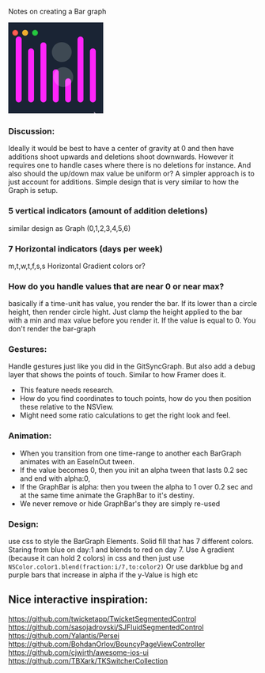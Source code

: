 Notes on creating a Bar graph <!--more--> 

<img width="192" alt="img" src="https://raw.githubusercontent.com/stylekit/img/master/multitouch.mov.gif">

### Discussion:
Ideally it would be best to have a center of gravity at 0 and then have additions shoot upwards and deletions shoot downwards. However it requires one to handle cases where there is no deletions for instance. And also should the up/down max value be uniform or? A simpler approach is to just account for additions. Simple design that is very similar to how the Graph is setup. 

### 5 vertical indicators (amount of addition deletions)
similar design as Graph (0,1,2,3,4,5,6)

### 7 Horizontal indicators (days per week)
m,t,w,t,f,s,s
Horizontal Gradient colors or?

### How do you handle values that are near 0 or near max?
basically if a time-unit has value, you render the bar. If its lower than a circle height, then render circle hight. 
Just clamp the height applied to the bar with a min and max value before you render it. If the value is equal to 0. You don't render the bar-graph

### Gestures: 
Handle gestures just like you did in the GitSyncGraph. But also add a debug layer that shows the points of touch. Similar to how Framer does it. 

- This feature needs research. 
- How do you find coordinates to touch points, how do you then position these relative to the NSView. 
- Might need some ratio calculations to get the right look and feel. 

### Animation: 
- When you transition from one time-range to another each BarGraph animates with an EaseInOut tween. 
- If the value becomes 0, then you init an alpha tween that lasts 0.2 sec and end with alpha:0, 
- If the GraphBar is alpha: then you tween the alpha to 1 over 0.2 sec and at the same time animate the GraphBar to it's destiny. 
- We never remove or hide GraphBar's
they are simply re-used

### Design:
use css to style the BarGraph Elements. Solid fill that has 7 different colors. Staring from blue on day:1 and blends to red on day 7. Use A gradient (because it can hold 2 colors) in css and then just use ``NSColor.color1.blend(fraction:i/7,to:color2)`` Or use darkblue bg and purple bars that increase in alpha if the y-Value is high etc



## Nice interactive inspiration:
https://github.com/twicketapp/TwicketSegmentedControl
https://github.com/sasojadrovski/SJFluidSegmentedControl
https://github.com/Yalantis/Persei
https://github.com/BohdanOrlov/BouncyPageViewController
https://github.com/cjwirth/awesome-ios-ui
https://github.com/TBXark/TKSwitcherCollection
